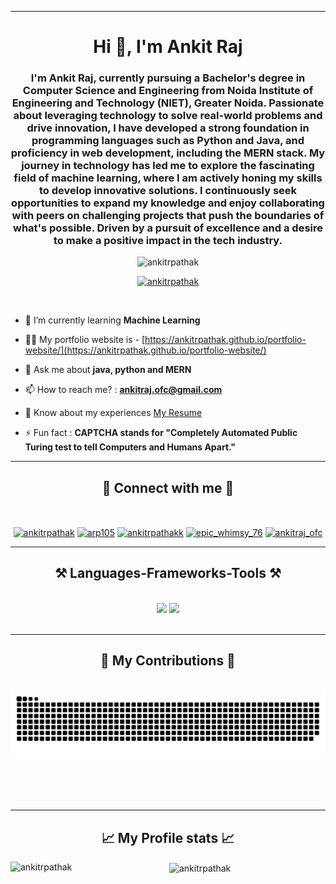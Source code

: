 <hr/>
<h1 align="center">Hi 👋, I'm Ankit Raj</h1>
<h3 align="center">I'm Ankit Raj, currently pursuing a Bachelor's degree in Computer Science and Engineering from Noida Institute of Engineering and Technology (NIET), Greater Noida. Passionate about leveraging technology to solve real-world problems and drive innovation, I have developed a strong foundation in programming languages such as Python and Java, and proficiency in web development, including the MERN stack. My journey in technology has led me to explore the fascinating field of machine learning, where I am actively honing my skills to develop innovative solutions. I continuously seek opportunities to expand my knowledge and enjoy collaborating with peers on challenging projects that push the boundaries of what's possible. Driven by a pursuit of excellence and a desire to make a positive impact in the tech industry.</h3>

<p align="center"> <img src="https://komarev.com/ghpvc/?username=ankitrpathak&label=Profile%20views&color=0e75b6&style=for-the-badge" alt="ankitrpathak" /> </p>

<p align="center"> <a href="https://github.com/ryo-ma/github-profile-trophy"><img src="https://github-profile-trophy.vercel.app/?username=ankitrpathak" alt="ankitrpathak" /></a> </p>

<p align="center"> <a href="https://twitter.com/" target="blank"><img src="https://img.shields.io/twitter/follow/?logo=twitter&style=for-the-badge" alt="" /></a> </p>

- 🌱 I’m currently learning **Machine Learning**

- 👨‍💻 My portfolio website is - [https://ankitrpathak.github.io/portfolio-website/](https://ankitrpathak.github.io/portfolio-website/)

- 💬 Ask me about **java, python and MERN**

- 📫 How to reach me? : **ankitraj.ofc@gmail.com**

- 📄 Know about my experiences [My Resume](https://drive.google.com/file/d/1H1rirFI0eo_rHvVfjcE8DRy2__bhO4ru/view)

- ⚡ Fun fact : **CAPTCHA stands for "Completely Automated Public Turing test to tell Computers and Humans Apart."**
<hr/>
<h2 align="center">🔗 Connect with me 🔗</h2>
<br/>
<p align="center">
<a href="https://linkedin.com/in/ankitrpathak" target="blank"><img align="center" src="https://raw.githubusercontent.com/rahuldkjain/github-profile-readme-generator/master/src/images/icons/Social/linked-in-alt.svg" alt="ankitrpathak" height="30" width="40" /></a>
<a href="https://www.leetcode.com/arp105" target="blank"><img align="center" src="https://raw.githubusercontent.com/rahuldkjain/github-profile-readme-generator/master/src/images/icons/Social/leet-code.svg" alt="arp105" height="30" width="40" /></a>
<a href="https://codesandbox.com/ankitrpathakk" target="blank"><img align="center" src="https://raw.githubusercontent.com/rahuldkjain/github-profile-readme-generator/master/src/images/icons/Social/codesandbox.svg" alt="ankitrpathakk" height="30" width="40" /></a>
<a href="https://www.codechef.com/users/epic_whimsy_76" target="blank"><img align="center" src="https://cdn.jsdelivr.net/npm/simple-icons@3.1.0/icons/codechef.svg" alt="epic_whimsy_76" height="30" width="40" /></a>
<a href="https://www.hackerrank.com/ankitraj_ofc" target="blank"><img align="center" src="https://raw.githubusercontent.com/rahuldkjain/github-profile-readme-generator/master/src/images/icons/Social/hackerrank.svg" alt="ankitraj_ofc" height="30" width="40" /></a>
</p>

<hr/>
<h2 align="center">⚒️ Languages-Frameworks-Tools ⚒️</h2>
<br/>
<div align="center">
    <img src="https://skillicons.dev/icons?i=java,python,react,html,css,javascript,vscode,github,git" />
    <img src="https://skillicons.dev/icons?i=nodejs,expressjs,redux,mongodb,bootstrap,c,mysql,docker,pytorch,figma,tailwind" /><br>
</div>

<br/>
<hr/>

<div align="center">
  <h2>🐍 My Contributions 🐍</h2>
  <br>
  <img alt="snake eating my contributions" src="https://raw.githubusercontent.com/salesp07/salesp07/output/github-contribution-grid-snake.svg" />
  
  <br/><br/><br/>
</div>
<hr/>

<div align="center">
<h2>📈 My Profile stats 📈</h2>
<p><img align="left" src="https://github-readme-stats.vercel.app/api/top-langs?username=ankitrpathak&show_icons=true&locale=en&layout=compact" alt="ankitrpathak" /></p>

<p>&nbsp;<img align="center" src="https://github-readme-stats.vercel.app/api?username=ankitrpathak&show_icons=true&locale=en" alt="ankitrpathak" /></p>
</div>
